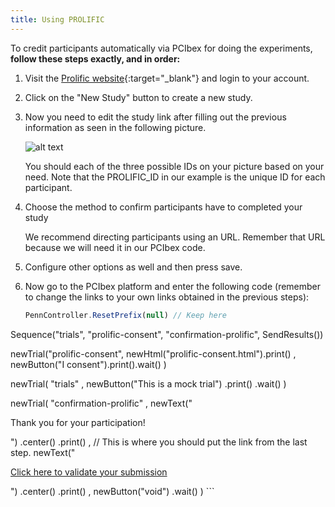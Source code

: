 ```yaml
---
title: Using PROLIFIC
---
```


To credit participants automatically via PCIbex for doing the experiments, <b> follow these steps exactly, and in order:</b>
    
1. Visit the [Prolific website](https://www.prolific.co){:target="_blank"} and login to your account.  

2. Click on the "New Study" button to create a new study.

3. Now you need to edit the study link after filling out the previous information as seen in the following picture.
    
    ![alt text]({{site.baseurl}}/assets/images/prolific1.png)

    You should each of the three possible IDs on your picture based on your need. Note that the PROLIFIC_ID in our example is the unique ID for each participant.

4. Choose the method to confirm participants have to completed your study
   
   We recommend directing participants using an URL. Remember that URL because we will need it in our PCIbex code. 

5. Configure other options as well and then press save.

6. Now go to the PCIbex platform and enter the following code (remember to change the links to your own links obtained in the previous steps):

     ```javascript
     PennController.ResetPrefix(null) // Keep here

Sequence("trials", "prolific-consent", "confirmation-prolific", SendResults())

newTrial("prolific-consent",
  newHtml("prolific-consent.html").print()
  ,
  newButton("I consent").print().wait()
)

newTrial( "trials" ,
  newButton("This is a mock trial")
  .print()
  .wait()
)

newTrial( "confirmation-prolific" ,
    newText("<p>Thank you for your participation!</p>")
        .center()
        .print()
    ,
   // This is where you should put the link from the last step.
    newText("<p><a href='https://app.prolific.co/submissions/complete?cc=2RRF5B4I'>Click here to validate your submission</a></p>")
        .center()
        .print()
    ,
    newButton("void")
        .wait()
)
     ```

